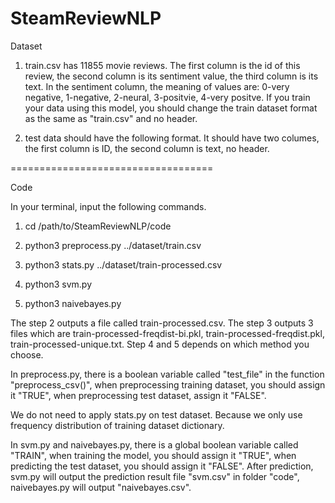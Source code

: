 # SteamReviewNLP

Dataset

1. train.csv has 11855 movie reviews. The first column is the id of this review, the second column is its sentiment value, the third column is its text. In the sentiment column, the meaning of values are: 0-very negative, 1-negative, 2-neural, 3-positvie, 4-very positve. If you train your data using this model, you should change the train dataset format as the same as "train.csv" and no header.

2. test data should have the following format. It should have two columes, the first column is ID, the second column is text, no header.

===================================

Code

In your terminal, input the following commands.

1. cd /path/to/SteamReviewNLP/code

2. python3 preprocess.py ../dataset/train.csv

3. python3 stats.py ../dataset/train-processed.csv

4. python3 svm.py

5. python3 naivebayes.py

The step 2 outputs a file called train-processed.csv. The step 3 outputs 3 files which are train-processed-freqdist-bi.pkl, train-processed-freqdist.pkl, train-processed-unique.txt. Step 4 and 5 depends on which method you choose. 

In preprocess.py, there is a boolean variable called "test_file" in the function "preprocess_csv()", when preprocessing training dataset, you should assign it "TRUE", when preprocessing test dataset, assign it "FALSE". 

We do not need to apply stats.py on test dataset. Because we only use frequency distribution of training dataset dictionary.

In svm.py and naivebayes.py, there is a global boolean variable called "TRAIN", when training the model, you should assign it "TRUE", when predicting the test dataset, you should assign it "FALSE". After prediction, svm.py will output the prediction result file "svm.csv" in folder "code", naivebayes.py will output "naivebayes.csv".
